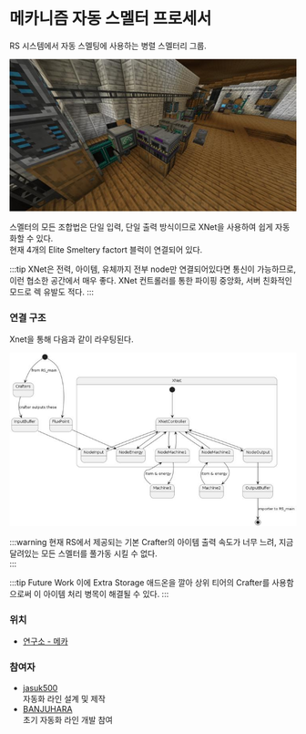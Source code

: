 # 메카니즘 자동 스멜터 프로세서

RS 시스템에서 자동 스멜팅에 사용하는 병렬 스멜터리 그룹.

![asdf](../../asset/systems/mk_auto_smeltery/main.jpg)

스멜터의 모든 조합법은 단일 입력, 단일 출력 방식이므로 XNet을 사용하여 쉽게 자동화할 수 있다.\
현재 4개의 Elite Smeltery factort 블럭이 연결되어 있다.

:::tip
XNet은 전력, 아이템, 유체까지 전부 node만 연결되어있다면 통신이 가능하므로, 이런 협소한 공간에서 매우 좋다. 
XNet 컨트롤러를 통한 파이핑 중앙화, 서버 친화적인 모드로 렉 유발도 적다.
:::

### 연결 구조

Xnet을 통해 다음과 같이 라우팅된다.

![sdf](../../asset/systems/mk_auto_smeltery/RS_Xnet_piping.jpg)

:::warning
현재 RS에서 제공되는 기본 Crafter의 아이템 출력 속도가 너무 느려, 지금 달려있는 모든 스멜터를 풀가동 시킬 수 없다.  
:::

:::tip Future Work
이에 Extra Storage 애드온을 깔아 상위 티어의 Crafter를 사용함으로써 이 아이템 처리 병목이 해결될 수 있다.
:::

### 위치
<!-- tag_source_open:link_list:building_spot -->
- [연구소 - 메카](../buildings/lab_meka_lab.md)
<!-- tag_close -->

### 참여자
<!-- tag_source_open:link_list:member_contribute -->
- [jasuk500](../members/jasuk500.md)  
자동화 라인 설계 및 제작
- [BANJUHARA](../members/BANJUHARA.md)  
초기 자동화 라인 개발 참여
<!-- tag_close-->
